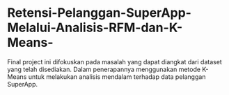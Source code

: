 # Retensi-Pelanggan-SuperApp-Melalui-Analisis-RFM-dan-K-Means-
Final project ini difokuskan pada masalah yang dapat diangkat dari  dataset yang telah disediakan. Dalam  penerapannya menggunakan metode K-Means untuk melakukan analisis mendalam  terhadap data pelanggan SuperApp.
